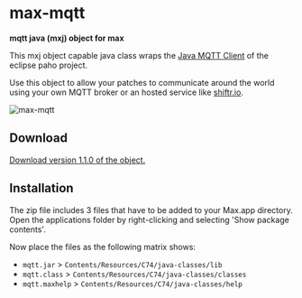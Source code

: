 # max-mqtt

**mqtt java (mxj) object for max**

This mxj object capable java class wraps the [Java MQTT Client](https://eclipse.org/paho/clients/java/) of the eclipse paho project.

Use this object to allow your patches to communicate around the world using your own MQTT broker or an hosted service like [shiftr.io](https://shiftr.io).

![max-mqtt](http://joel-github-static.s3.amazonaws.com/max-mqtt/max-mqtt.png)

## Download

[Download version 1.1.0 of the object.](https://github.com/256dpi/max-mqtt/releases/download/v1.1.0/mqtt.zip)

## Installation

The zip file includes 3 files that have to be added to your Max.app directory. Open the applications folder by right-clicking and selecting 'Show package contents'.

Now place the files as the following matrix shows:

- `mqtt.jar` > `Contents/Resources/C74/java-classes/lib`
- `mqtt.class` > `Contents/Resources/C74/java-classes/classes`
- `mqtt.maxhelp` > `Contents/Resources/C74/java-classes/help`
